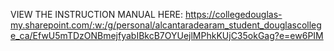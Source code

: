 VIEW THE INSTRUCTION MANUAL HERE: https://collegedouglas-my.sharepoint.com/:w:/g/personal/alcantaradearam_student_douglascollege_ca/EfwU5mTDzONBmejfyabIBkcB7OYUejlMPhkKUjC35okGag?e=ew6PIM

